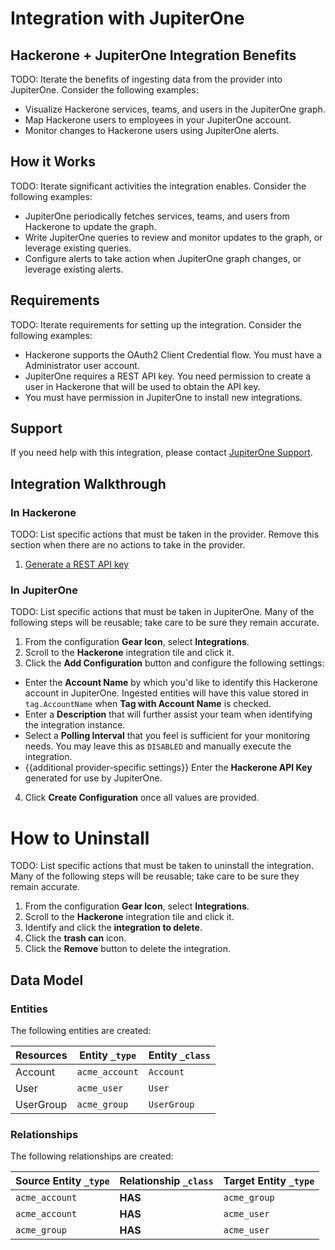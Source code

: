 # Integration with JupiterOne

## Hackerone + JupiterOne Integration Benefits

TODO: Iterate the benefits of ingesting data from the provider into JupiterOne.
Consider the following examples:

- Visualize Hackerone services, teams, and users in the JupiterOne graph.
- Map Hackerone users to employees in your JupiterOne account.
- Monitor changes to Hackerone users using JupiterOne alerts.

## How it Works

TODO: Iterate significant activities the integration enables. Consider the
following examples:

- JupiterOne periodically fetches services, teams, and users from Hackerone to
  update the graph.
- Write JupiterOne queries to review and monitor updates to the graph, or
  leverage existing queries.
- Configure alerts to take action when JupiterOne graph changes, or leverage
  existing alerts.

## Requirements

TODO: Iterate requirements for setting up the integration. Consider the
following examples:

- Hackerone supports the OAuth2 Client Credential flow. You must have a
  Administrator user account.
- JupiterOne requires a REST API key. You need permission to create a user in
  Hackerone that will be used to obtain the API key.
- You must have permission in JupiterOne to install new integrations.

## Support

If you need help with this integration, please contact
[JupiterOne Support](https://support.jupiterone.io).

## Integration Walkthrough

### In Hackerone

TODO: List specific actions that must be taken in the provider. Remove this
section when there are no actions to take in the provider.

1. [Generate a REST API key](https://example.com/docs/generating-api-keys)

### In JupiterOne

TODO: List specific actions that must be taken in JupiterOne. Many of the
following steps will be reusable; take care to be sure they remain accurate.

1. From the configuration **Gear Icon**, select **Integrations**.
2. Scroll to the **Hackerone** integration tile and click it.
3. Click the **Add Configuration** button and configure the following settings:

- Enter the **Account Name** by which you'd like to identify this Hackerone
  account in JupiterOne. Ingested entities will have this value stored in
  `tag.AccountName` when **Tag with Account Name** is checked.
- Enter a **Description** that will further assist your team when identifying
  the integration instance.
- Select a **Polling Interval** that you feel is sufficient for your monitoring
  needs. You may leave this as `DISABLED` and manually execute the integration.
- {{additional provider-specific settings}} Enter the **Hackerone API Key**
  generated for use by JupiterOne.

4. Click **Create Configuration** once all values are provided.

# How to Uninstall

TODO: List specific actions that must be taken to uninstall the integration.
Many of the following steps will be reusable; take care to be sure they remain
accurate.

1. From the configuration **Gear Icon**, select **Integrations**.
2. Scroll to the **Hackerone** integration tile and click it.
3. Identify and click the **integration to delete**.
4. Click the **trash can** icon.
5. Click the **Remove** button to delete the integration.

<!-- {J1_DOCUMENTATION_MARKER_START} -->
<!--
********************************************************************************
NOTE: ALL OF THE FOLLOWING DOCUMENTATION IS GENERATED USING THE
"j1-integration document" COMMAND. DO NOT EDIT BY HAND! PLEASE SEE THE DEVELOPER
DOCUMENTATION FOR USAGE INFORMATION:

https://github.com/JupiterOne/sdk/blob/main/docs/integrations/development.md
********************************************************************************
-->

## Data Model

### Entities

The following entities are created:

| Resources | Entity `_type` | Entity `_class` |
| --------- | -------------- | --------------- |
| Account   | `acme_account` | `Account`       |
| User      | `acme_user`    | `User`          |
| UserGroup | `acme_group`   | `UserGroup`     |

### Relationships

The following relationships are created:

| Source Entity `_type` | Relationship `_class` | Target Entity `_type` |
| --------------------- | --------------------- | --------------------- |
| `acme_account`        | **HAS**               | `acme_group`          |
| `acme_account`        | **HAS**               | `acme_user`           |
| `acme_group`          | **HAS**               | `acme_user`           |

<!--
********************************************************************************
END OF GENERATED DOCUMENTATION AFTER BELOW MARKER
********************************************************************************
-->
<!-- {J1_DOCUMENTATION_MARKER_END} -->
